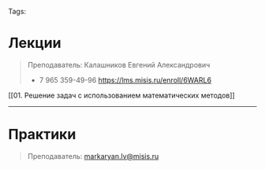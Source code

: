 Tags: 

# Лекции
> Преподаватель: Калашников Евгений Александрович
> + 7 965 359-49-96
> https://lms.misis.ru/enroll/6WARL6

[[01. Решение задач с использованием математических методов]]

---
# Практики
> Преподаватель: 
> markaryan.lv@misis.ru
